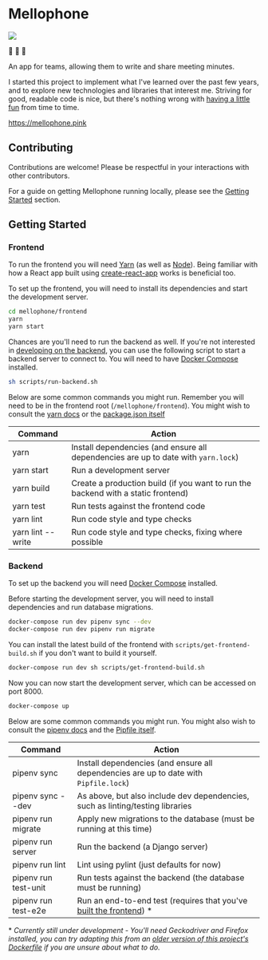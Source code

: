 # Mellophone

[![](https://gitlab.com/nchlswhttkr/mellophone/badges/master/build.svg?style=flat-square)](https://gitlab.com/nchlswhttkr/mellophone/pipelines)

:trumpet: :trumpet: :trumpet:

An app for teams, allowing them to write and share meeting minutes.

I started this project to implement what I've learned over the past few years, and to explore new technologies and libraries that interest me. Striving for good, readable code is nice, but there's nothing wrong with [having a little fun](/mellophone/frontend/src/utils/Route.ts#L7) from time to time.

https://mellophone.pink

## Contributing

Contributions are welcome! Please be respectful in your interactions with other contributors.

For a guide on getting Mellophone running locally, please see the [Getting Started](#getting-started) section.

## Getting Started

### Frontend

To run the frontend you will need [Yarn](https://yarnpkg.org/) (as well as [Node](https://nodejs.org/)). Being familiar with how a React app built using [create-react-app](https://facebook.github.io/create-react-app/docs/) works is beneficial too.

To set up the frontend, you will need to install its dependencies and start the development server.

```sh
cd mellophone/frontend
yarn
yarn start
```

Chances are you'll need to run the backend as well. If you're not interested in [developing on the backend](#backend), you can use the following script to start a backend server to connect to. You will need to have [Docker Compose](https://docs.docker.com/install/) installed.

```sh
sh scripts/run-backend.sh
```

Below are some common commands you might run. Remember you will need to be in the frontend root (`/mellophone/frontend`). You might wish to consult the [yarn docs](https://yarnpkg.com/lang/en/docs/cli/) or the [package.json itself](/mellophone/frontend/package.json)

| Command           | Action                                                                             |
| ----------------- | ---------------------------------------------------------------------------------- |
| yarn              | Install dependencies (and ensure all dependencies are up to date with `yarn.lock`) |
| yarn start        | Run a development server                                                           |
| yarn build        | Create a production build (if you want to run the backend with a static frontend)  |
| yarn test         | Run tests against the frontend code                                                |
| yarn lint         | Run code style and type checks                                                     |
| yarn lint --write | Run code style and type checks, fixing where possible                              |

### Backend

To set up the backend you will need [Docker Compose](https://docs.docker.com/install/) installed.

Before starting the development server, you will need to install dependencies and run database migrations.

```sh
docker-compose run dev pipenv sync --dev
docker-compose run dev pipenv run migrate
```

You can install the latest build of the frontend with `scripts/get-frontend-build.sh` if you don't want to build it yourself.

```sh
docker-compose run dev sh scripts/get-frontend-build.sh
```

Now you can now start the development server, which can be accessed on port 8000.

```sh
docker-compose up
```

Below are some common commands you might run. You might also wish to consult the [pipenv docs](https://pipenv.readthedocs.io/en/latest#pipenv-usage) and the [Pipfile itself](/Pipfile).

| Command              | Action                                                                                |
| -------------------- | ------------------------------------------------------------------------------------- |
| pipenv sync          | Install dependencies (and ensure all dependencies are up to date with `Pipfile.lock`) |
| pipenv sync --dev    | As above, but also include dev dependencies, such as linting/testing libraries        |
| pipenv run migrate   | Apply new migrations to the database (must be running at this time)                   |
| pipenv run server    | Run the backend (a Django server)                                                     |
| pipenv run lint      | Lint using pylint (just defaults for now)                                             |
| pipenv run test-unit | Run tests against the backend (the database must be running)                          |
| pipenv run test-e2e  | Run an end-to-end test (requires that you've [built the frontend](#frontend)) \*      |

\* _Currently still under development - You'll need Geckodriver and Firefox installed, you can try adapting this from an [older version of this project's Dockerfile](https://github.com/nchlswhttkr/mellophone/blob/55f9d5eb4cb1514ebf6b9a6193e687959b3dcfa7/Dockerfile#L23) if you are unsure about what to do._
